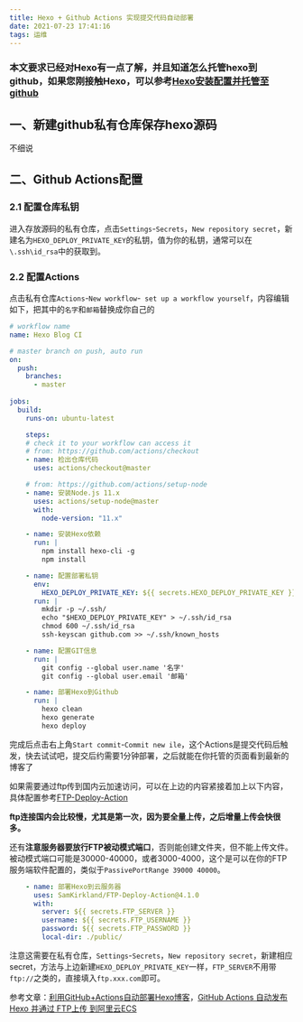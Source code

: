 ```yaml
---
title: Hexo + Github Actions 实现提交代码自动部署
date: 2021-07-23 17:41:16
tags: 运维
---
```


### 本文要求已经对Hexo有一点了解，并且知道怎么托管hexo到github，如果您刚接触Hexo，可以参考[Hexo安装配置并托管至github](https://blog.ctftools.com/2017/12/post233/)

<!--more-->

## 一、新建github私有仓库保存hexo源码

不细说

## 二、Github Actions配置

### 2.1 配置仓库私钥

进入存放源码的私有仓库，点击`Settings`-`Secrets`，`New repository secret`，新建名为`HEXO_DEPLOY_PRIVATE_KEY`的私钥，值为你的私钥，通常可以在`\.ssh\id_rsa`中的获取到。

### 2.2 配置Actions

点击私有仓库`Actions`-`New workflow`-` set up a workflow yourself`，内容编辑如下，把其中的`名字`和`邮箱`替换成你自己的

```yml
# workflow name
name: Hexo Blog CI

# master branch on push, auto run
on: 
  push:
    branches:
      - master
      
jobs:
  build: 
    runs-on: ubuntu-latest 

    steps:
    # check it to your workflow can access it
    # from: https://github.com/actions/checkout
    - name: 检出仓库代码
      uses: actions/checkout@master

    # from: https://github.com/actions/setup-node
    - name: 安装Node.js 11.x 
      uses: actions/setup-node@master
      with:
        node-version: "11.x"

    - name: 安装Hexo依赖
      run: |
        npm install hexo-cli -g
        npm install

    - name: 配置部署私钥
      env:
        HEXO_DEPLOY_PRIVATE_KEY: ${{ secrets.HEXO_DEPLOY_PRIVATE_KEY }}
      run: |
        mkdir -p ~/.ssh/
        echo "$HEXO_DEPLOY_PRIVATE_KEY" > ~/.ssh/id_rsa
        chmod 600 ~/.ssh/id_rsa
        ssh-keyscan github.com >> ~/.ssh/known_hosts

    - name: 配置GIT信息
      run: |
        git config --global user.name '名字'
        git config --global user.email '邮箱'

    - name: 部署Hexo到Github
      run: |
        hexo clean
        hexo generate
        hexo deploy

```

完成后点击右上角`Start commit`-`Commit new ile`，这个Actions是提交代码后触发，快去试试吧，提交后约需要1分钟部署，之后就能在你托管的页面看到最新的博客了

如果需要通过ftp传到国内云加速访问，可以在上边的内容紧接着加上以下内容，具体配置参考[FTP-Deploy-Action](https://github.com/SamKirkland/FTP-Deploy-Action)

**ftp连接国内会比较慢，尤其是第一次，因为要全量上传，之后增量上传会快很多。**

还有**注意服务器要放行FTP被动模式端口**，否则能创建文件夹，但不能上传文件。被动模式端口可能是30000-40000，或者3000-4000，这个是可以在你的FTP服务端软件配置的，类似于`PassivePortRange 39000 40000`。

```yml
    - name: 部署Hexo到云服务器
      uses: SamKirkland/FTP-Deploy-Action@4.1.0
      with:
        server: ${{ secrets.FTP_SERVER }}
        username: ${{ secrets.FTP_USERNAME }}
        password: ${{ secrets.FTP_PASSWORD }}
        local-dir: ./public/
```

注意这需要在私有仓库，`Settings`-`Secrets`，`New repository secret`，新建相应secret，方法与上边新建`HEXO_DEPLOY_PRIVATE_KEY`一样，`FTP_SERVER`不用带`ftp://`之类的，直接填入`ftp.xxx.com`即可。

参考文章：[利用GitHub+Actions自动部署Hexo博客](https://blog.csdn.net/u012208219/article/details/106883054#comments_15417337)，[GitHub Actions 自动发布Hexo 并通过 FTP上传 到阿里云ECS](https://moeci.com/posts/github-actions-hexo-ftp/)
